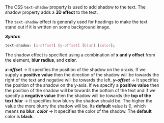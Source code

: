 The CSS `text-shadow` property is used to add shadow to the text. The shadow property adds a **3D effect** to the text.

The `text-shadow` effect is generally used for headings to make the text stand out if it is written on some background image.

***Syntax***
```css
text-shadow: [x-offset] [y-offset] [blur] [color];
```

The shadow effect is specified using a combination of **x and y offset** from the element, **blur radius**, and **color**. 

***x-offset*** -> It specifies the position of the shadow on the x-axis. If we supply a **positive value** then the direction of the shadow will be towards the right of the text and negative will be towards the left.
***y-offset*** -> It specifies the position of the shadow on the y-axis. If we specify a **positive value** then the position of the shadow will be towards the bottom of the text and if we specify a **negative value** then the shadow will be towards the **top of the text**
***blur*** -> It specifies how blurry the shadow should be. The higher the value the more blurry the shadow will be. Its **default** value is 0, which means **no blur**.
***color*** -> It specifies the color of the shadow. The **default** color is **black**.
